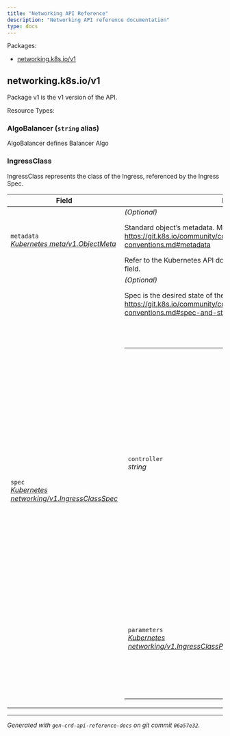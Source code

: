 ```yaml
---
title: "Networking API Reference"
description: "Networking API reference documentation"
type: docs
---
```


<p>Packages:</p>
<ul>
<li>
<a href="#networking.k8s.io%2fv1">networking.k8s.io/v1</a>
</li>
</ul>
<h2 id="networking.k8s.io/v1">networking.k8s.io/v1</h2>
<div>
<p>Package v1 is the v1 version of the API.</p>
</div>
Resource Types:
<ul></ul>
<h3 id="networking.k8s.io/v1.AlgoBalancer">AlgoBalancer
(<code>string</code> alias)</h3>
<div>
<p>AlgoBalancer defines Balancer Algo</p>
</div>
<h3 id="networking.k8s.io/v1.IngressClass">IngressClass
</h3>
<div>
<p>IngressClass represents the class of the Ingress, referenced by the Ingress
Spec.</p>
</div>
<table>
<thead>
<tr>
<th>Field</th>
<th>Description</th>
</tr>
</thead>
<tbody>
<tr>
<td>
<code>metadata</code><br/>
<em>
<a href="https://v1-20.docs.kubernetes.io/docs/reference/generated/kubernetes-api/v1.20/#objectmeta-v1-meta">
Kubernetes meta/v1.ObjectMeta
</a>
</em>
</td>
<td>
<em>(Optional)</em>
<p>Standard object&rsquo;s metadata.
More info: <a href="https://git.k8s.io/community/contributors/devel/sig-architecture/api-conventions.md#metadata">https://git.k8s.io/community/contributors/devel/sig-architecture/api-conventions.md#metadata</a></p>
Refer to the Kubernetes API documentation for the fields of the
<code>metadata</code> field.
</td>
</tr>
<tr>
<td>
<code>spec</code><br/>
<em>
<a href="https://v1-20.docs.kubernetes.io/docs/reference/generated/kubernetes-api/v1.20/#ingressclassspec-v1-networking">
Kubernetes networking/v1.IngressClassSpec
</a>
</em>
</td>
<td>
<em>(Optional)</em>
<p>Spec is the desired state of the IngressClass.
More info: <a href="https://git.k8s.io/community/contributors/devel/sig-architecture/api-conventions.md#spec-and-status">https://git.k8s.io/community/contributors/devel/sig-architecture/api-conventions.md#spec-and-status</a></p>
<br/>
<br/>
<table>
<tr>
<td>
<code>controller</code><br/>
<em>
string
</em>
</td>
<td>
<p>Controller refers to the name of the controller that should handle this
class. This allows for different &ldquo;flavors&rdquo; that are controlled by the
same controller. For example, you may have different Parameters for the
same implementing controller. This should be specified as a
domain-prefixed path no more than 250 characters in length, e.g.
&ldquo;acme.io/ingress-controller&rdquo;. This field is immutable.</p>
</td>
</tr>
<tr>
<td>
<code>parameters</code><br/>
<em>
<a href="https://v1-20.docs.kubernetes.io/docs/reference/generated/kubernetes-api/v1.20/#ingressclassparametersreference-v1-networking">
Kubernetes networking/v1.IngressClassParametersReference
</a>
</em>
</td>
<td>
<em>(Optional)</em>
<p>Parameters is a link to a custom resource containing additional
configuration for the controller. This is optional if the controller does
not require extra parameters.</p>
</td>
</tr>
</table>
</td>
</tr>
</tbody>
</table>
<hr/>
<p><em>
Generated with <code>gen-crd-api-reference-docs</code>
on git commit <code>06a57e32</code>.
</em></p>
